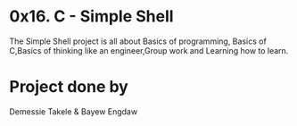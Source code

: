 # 0x16. C - Simple Shell
The Simple Shell project is all about Basics of programming, Basics of C,Basics of thinking like an engineer,Group work and Learning how to learn.
# Project done by
Demessie Takele & Bayew Engdaw
